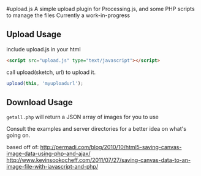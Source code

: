 #upload.js
A simple upload plugin for Processing.js, and some PHP scripts to manage the files
Currently a work-in-progress

## Upload Usage
include upload.js in your html
```html
<script src="upload.js" type="text/javascript"></script>
```

call upload(sketch, url) to upload it.
```javascript
upload(this, 'myuploadurl');
```

## Download Usage
`getall.php` will return a JSON array of images for you to use




Consult the examples and server directories for a better idea on what's going on.



based off of:
http://permadi.com/blog/2010/10/html5-saving-canvas-image-data-using-php-and-ajax/
http://www.kevinsookocheff.com/2011/07/27/saving-canvas-data-to-an-image-file-with-javascript-and-php/
